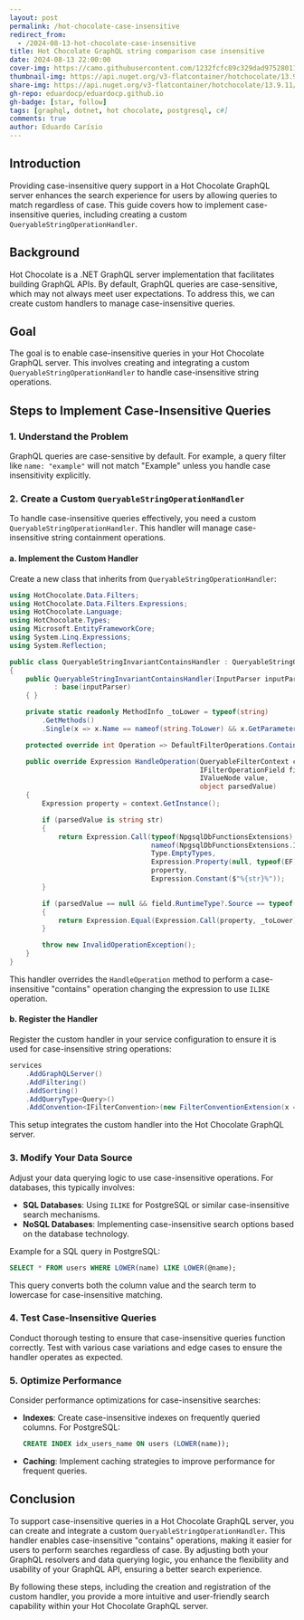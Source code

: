 ```yaml
---
layout: post
permalink: /hot-chocolate-case-insensitive
redirect_from:
  - /2024-08-13-hot-chocolate-case-insensitive
title: Hot Chocolate GraphQL string comparison case insensitive
date: 2024-08-13 22:00:00
cover-img: https://camo.githubusercontent.com/1232fcfc89c329dad97528011ffe5d29ab825009eca3f96fc1c063ee5babb2dd/68747470733a2f2f6368696c6c69637265616d2e636f6d2f7265736f75726365732f6368696c6c69637265616d2d6772617068716c2d62616e6e65722e737667
thumbnail-img: https://api.nuget.org/v3-flatcontainer/hotchocolate/13.9.11/icon
share-img: https://api.nuget.org/v3-flatcontainer/hotchocolate/13.9.11/icon
gh-repo: eduardocp/eduardocp.github.io
gh-badge: [star, follow]
tags: [graphql, dotnet, hot chocolate, postgresql, c#]
comments: true
author: Eduardo Carísio
---
```


## Introduction

Providing case-insensitive query support in a Hot Chocolate GraphQL server enhances the search experience for users by allowing queries to match regardless of case. This guide covers how to implement case-insensitive queries, including creating a custom `QueryableStringOperationHandler`.

## Background

Hot Chocolate is a .NET GraphQL server implementation that facilitates building GraphQL APIs. By default, GraphQL queries are case-sensitive, which may not always meet user expectations. To address this, we can create custom handlers to manage case-insensitive queries.

## Goal

The goal is to enable case-insensitive queries in your Hot Chocolate GraphQL server. This involves creating and integrating a custom `QueryableStringOperationHandler` to handle case-insensitive string operations.

## Steps to Implement Case-Insensitive Queries

### 1. Understand the Problem

GraphQL queries are case-sensitive by default. For example, a query filter like `name: "example"` will not match "Example" unless you handle case insensitivity explicitly.

### 2. Create a Custom `QueryableStringOperationHandler`

To handle case-insensitive queries effectively, you need a custom `QueryableStringOperationHandler`. This handler will manage case-insensitive string containment operations.

#### a. Implement the Custom Handler

Create a new class that inherits from `QueryableStringOperationHandler`:

```csharp
using HotChocolate.Data.Filters;
using HotChocolate.Data.Filters.Expressions;
using HotChocolate.Language;
using HotChocolate.Types;
using Microsoft.EntityFrameworkCore;
using System.Linq.Expressions;
using System.Reflection;

public class QueryableStringInvariantContainsHandler : QueryableStringOperationHandler
{
    public QueryableStringInvariantContainsHandler(InputParser inputParser)
           : base(inputParser)
    { }

    private static readonly MethodInfo _toLower = typeof(string)
        .GetMethods()
        .Single(x => x.Name == nameof(string.ToLower) && x.GetParameters().Length == 0);

    protected override int Operation => DefaultFilterOperations.Contains;

    public override Expression HandleOperation(QueryableFilterContext context,
                                               IFilterOperationField field,
                                               IValueNode value,
                                               object parsedValue)
    {
        Expression property = context.GetInstance();

        if (parsedValue is string str)
        {
            return Expression.Call(typeof(NpgsqlDbFunctionsExtensions),
                                   nameof(NpgsqlDbFunctionsExtensions.ILike),
                                   Type.EmptyTypes,
                                   Expression.Property(null, typeof(EF), nameof(EF.Functions)),
                                   property,
                                   Expression.Constant($"%{str}%"));
        }

        if (parsedValue == null && field.RuntimeType?.Source == typeof(string))
        {
            return Expression.Equal(Expression.Call(property, _toLower), Expression.Constant(null));
        }

        throw new InvalidOperationException();
    }
}
```

This handler overrides the `HandleOperation` method to perform a case-insensitive "contains" operation changing the expression to use `ILIKE` operation.

#### b. Register the Handler

Register the custom handler in your service configuration to ensure it is used for case-insensitive string operations:

```csharp
services
    .AddGraphQLServer()
    .AddFiltering()
    .AddSorting()
    .AddQueryType<Query>()
    .AddConvention<IFilterConvention>(new FilterConventionExtension(x => x.AddProviderExtension(new QueryableFilterProviderExtension(y => y.AddFieldHandler<QueryableStringInvariantContainsHandler>()))));
```

This setup integrates the custom handler into the Hot Chocolate GraphQL server.

### 3. Modify Your Data Source

Adjust your data querying logic to use case-insensitive operations. For databases, this typically involves:

- **SQL Databases**: Using `ILIKE` for PostgreSQL or similar case-insensitive search mechanisms.
- **NoSQL Databases**: Implementing case-insensitive search options based on the database technology.

Example for a SQL query in PostgreSQL:

```sql
SELECT * FROM users WHERE LOWER(name) LIKE LOWER(@name);
```

This query converts both the column value and the search term to lowercase for case-insensitive matching.

### 4. Test Case-Insensitive Queries

Conduct thorough testing to ensure that case-insensitive queries function correctly. Test with various case variations and edge cases to ensure the handler operates as expected.

### 5. Optimize Performance

Consider performance optimizations for case-insensitive searches:

- **Indexes**: Create case-insensitive indexes on frequently queried columns. For PostgreSQL:

  ```sql
  CREATE INDEX idx_users_name ON users (LOWER(name));
  ```
<span> </span>
- **Caching**: Implement caching strategies to improve performance for frequent queries.

## Conclusion

To support case-insensitive queries in a Hot Chocolate GraphQL server, you can create and integrate a custom `QueryableStringOperationHandler`. This handler enables case-insensitive "contains" operations, making it easier for users to perform searches regardless of case. By adjusting both your GraphQL resolvers and data querying logic, you enhance the flexibility and usability of your GraphQL API, ensuring a better search experience.

By following these steps, including the creation and registration of the custom handler, you provide a more intuitive and user-friendly search capability within your Hot Chocolate GraphQL server.